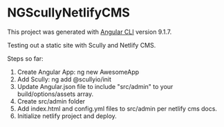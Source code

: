 # NGScullyNetlifyCMS

This project was generated with [Angular CLI](https://github.com/angular/angular-cli) version 9.1.7.

Testing out a static site with Scully and Netlify CMS.

Steps so far:

1. Create Angular App: ng new AwesomeApp
2. Add Scully: ng add @scullyio/init
3. Update Angular.json file to include "src/admin" to your build/options/assets array.
4. Create src/admin folder
5. Add index.html and config.yml files to src/admin per netlify cms docs.
6. Initialize netlify project and deploy.
